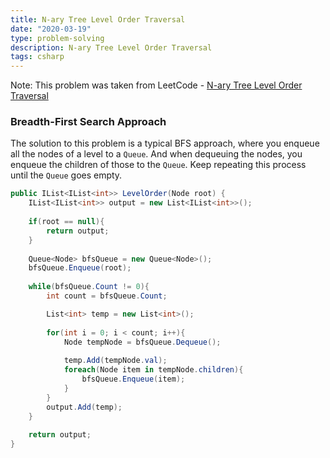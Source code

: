 ```yaml
---
title: N-ary Tree Level Order Traversal
date: "2020-03-19"
type: problem-solving
description: N-ary Tree Level Order Traversal
tags: csharp
---
```


Note: This problem was taken from LeetCode - [N-ary Tree Level Order Traversal](https://leetcode.com/problems/n-ary-tree-level-order-traversal/)


### Breadth-First Search Approach

The solution to this problem is a typical BFS approach, where you enqueue all the nodes of a level to a `Queue`. And when dequeuing the nodes, you enqueue the children of those to the `Queue`. Keep repeating this process until the `Queue` goes empty.

```csharp
public IList<IList<int>> LevelOrder(Node root) {
    IList<IList<int>> output = new List<IList<int>>();
    
    if(root == null){
        return output;
    }
    
    Queue<Node> bfsQueue = new Queue<Node>();
    bfsQueue.Enqueue(root);
    
    while(bfsQueue.Count != 0){
        int count = bfsQueue.Count;

        List<int> temp = new List<int>();
        
        for(int i = 0; i < count; i++){
            Node tempNode = bfsQueue.Dequeue();
            
            temp.Add(tempNode.val);
            foreach(Node item in tempNode.children){
                bfsQueue.Enqueue(item);
            }
        }
        output.Add(temp);
    }
    
    return output;
}
```
